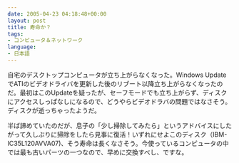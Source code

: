 ```yaml
---
date: 2005-04-23 04:18:48+00:00
layout: post
title: 寿命か？
tags:
- コンピュータ＆ネットワーク
language:
- 日本語
---
```


自宅のデスクトップコンピュータが立ち上がらなくなった。Windows UpdateでATIのビデオドライバを更新した後のリブート以降立ち上がらなくなったのだ。最初はこのUpdateを疑ったが、セーフモードでも立ち上がらず、ディスクにアクセスしっぱなしになるので、どうやらビデオドラバの問題ではなさそう。ディスクが逝っちゃったようだ。

半ば諦めていたのだが、息子の「少し掃除してみたら」というアドバイスにしたがって久しぶりに掃除をしたら見事に復活！いずれにせよこのディスク（IBM-IC35L120AVVA07)、そう寿命は長くなさそう。今使っているコンピュータの中では最も古いパーツの一つなので、早めに交換すべし、ですな。

